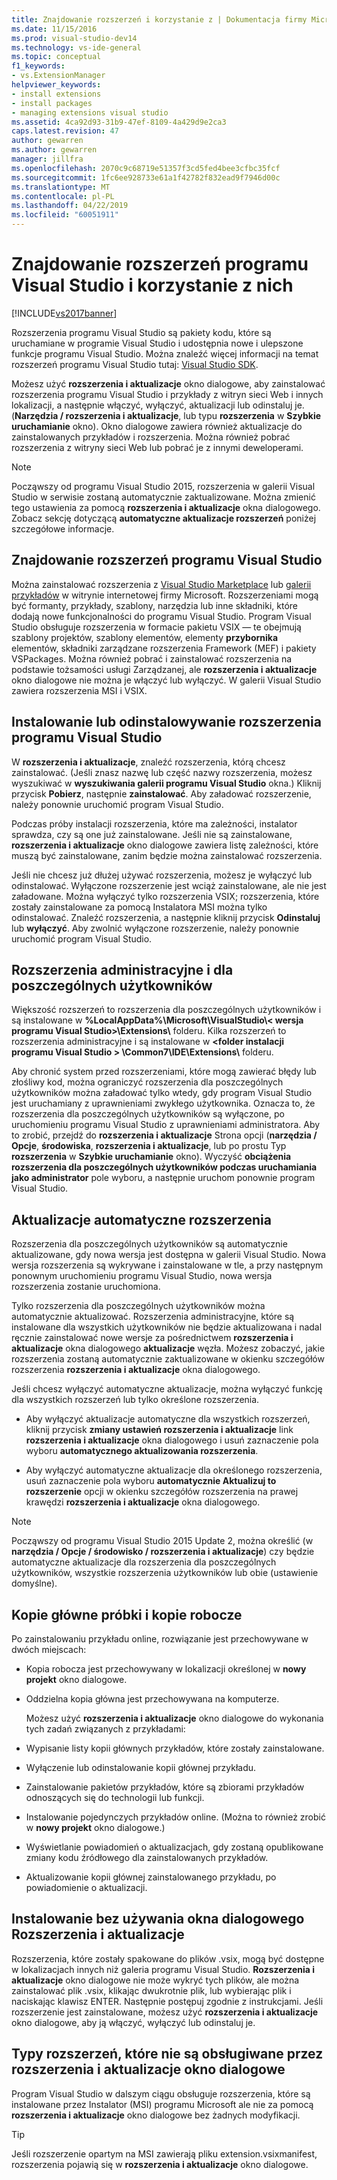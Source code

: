 ```yaml
---
title: Znajdowanie rozszerzeń i korzystanie z | Dokumentacja firmy Microsoft
ms.date: 11/15/2016
ms.prod: visual-studio-dev14
ms.technology: vs-ide-general
ms.topic: conceptual
f1_keywords:
- vs.ExtensionManager
helpviewer_keywords:
- install extensions
- install packages
- managing extensions visual studio
ms.assetid: 4ca92d93-31b9-47ef-8109-4a429d9e2ca3
caps.latest.revision: 47
author: gewarren
ms.author: gewarren
manager: jillfra
ms.openlocfilehash: 2070c9c68719e51357f3cd5fed4bee3cfbc35fcf
ms.sourcegitcommit: 1fc6ee928733e61a1f42782f832ead9f7946d00c
ms.translationtype: MT
ms.contentlocale: pl-PL
ms.lasthandoff: 04/22/2019
ms.locfileid: "60051911"
---
```

# <a name="finding-and-using-visual-studio-extensions"></a>Znajdowanie rozszerzeń programu Visual Studio i korzystanie z nich
[!INCLUDE[vs2017banner](../includes/vs2017banner.md)]

Rozszerzenia programu Visual Studio są pakiety kodu, które są uruchamiane w programie Visual Studio i udostępnia nowe i ulepszone funkcje programu Visual Studio. Można znaleźć więcej informacji na temat rozszerzeń programu Visual Studio tutaj: [Visual Studio SDK](../extensibility/visual-studio-sdk.md).

 Możesz użyć **rozszerzenia i aktualizacje** okno dialogowe, aby zainstalować rozszerzenia programu Visual Studio i przykłady z witryn sieci Web i innych lokalizacji, a następnie włączyć, wyłączyć, aktualizacji lub odinstaluj je. (**Narzędzia / rozszerzenia i aktualizacje**, lub typu **rozszerzenia** w **Szybkie uruchamianie** okno). Okno dialogowe zawiera również aktualizacje do zainstalowanych przykładów i rozszerzenia. Można również pobrać rozszerzenia z witryny sieci Web lub pobrać je z innymi deweloperami.

> [!NOTE]
>  Począwszy od programu Visual Studio 2015, rozszerzenia w galerii Visual Studio w serwisie zostaną automatycznie zaktualizowane.  Można zmienić tego ustawienia za pomocą **rozszerzenia i aktualizacje** okna dialogowego.  Zobacz sekcję dotyczącą **automatyczne aktualizacje rozszerzeń** poniżej szczegółowe informacje.

## <a name="finding-visual-studio-extensions"></a>Znajdowanie rozszerzeń programu Visual Studio
 Można zainstalować rozszerzenia z [Visual Studio Marketplace](https://marketplace.visualstudio.com/) lub [galerii przykładów](https://code.msdn.microsoft.com/vstudio) w witrynie internetowej firmy Microsoft. Rozszerzeniami mogą być formanty, przykłady, szablony, narzędzia lub inne składniki, które dodają nowe funkcjonalności do programu Visual Studio. Program Visual Studio obsługuje rozszerzenia w formacie pakietu VSIX — te obejmują szablony projektów, szablony elementów, elementy **przybornika** elementów, składniki zarządzane rozszerzenia Framework (MEF) i pakiety VSPackages. Można również pobrać i zainstalować rozszerzenia na podstawie tożsamości usługi Zarządzanej, ale **rozszerzenia i aktualizacje** okno dialogowe nie można je włączyć lub wyłączyć. W galerii Visual Studio zawiera rozszerzenia MSI i VSIX.

## <a name="installing-or-uninstalling-visual-studio-extensions"></a>Instalowanie lub odinstalowywanie rozszerzenia programu Visual Studio
 W **rozszerzenia i aktualizacje**, znaleźć rozszerzenia, którą chcesz zainstalować. (Jeśli znasz nazwę lub część nazwy rozszerzenia, możesz wyszukiwać w **wyszukiwania galerii programu Visual Studio** okna.) Kliknij przycisk **Pobierz**, następnie **zainstalować**. Aby załadować rozszerzenie, należy ponownie uruchomić program Visual Studio.

 Podczas próby instalacji rozszerzenia, które ma zależności, instalator sprawdza, czy są one już zainstalowane. Jeśli nie są zainstalowane, **rozszerzenia i aktualizacje** okno dialogowe zawiera listę zależności, które muszą być zainstalowane, zanim będzie można zainstalować rozszerzenia.

 Jeśli nie chcesz już dłużej używać rozszerzenia, możesz je wyłączyć lub odinstalować. Wyłączone rozszerzenie jest wciąż zainstalowane, ale nie jest załadowane. Można wyłączyć tylko rozszerzenia VSIX; rozszerzenia, które zostały zainstalowane za pomocą Instalatora MSI można tylko odinstalować. Znaleźć rozszerzenia, a następnie kliknij przycisk **Odinstaluj** lub **wyłączyć**. Aby zwolnić wyłączone rozszerzenie, należy ponownie uruchomić program Visual Studio.

## <a name="per-user-and-administrative-extensions"></a>Rozszerzenia administracyjne i dla poszczególnych użytkowników
 Większość rozszerzeń to rozszerzenia dla poszczególnych użytkowników i są instalowane w **%LocalAppData%\Microsoft\VisualStudio\\< wersja programu Visual Studio\>\Extensions\\**  folderu. Kilka rozszerzeń to rozszerzenia administracyjne i są instalowane w **\<folder instalacji programu Visual Studio > \Common7\IDE\Extensions\\** folderu.

 Aby chronić system przed rozszerzeniami, które mogą zawierać błędy lub złośliwy kod, można ograniczyć rozszerzenia dla poszczególnych użytkowników można załadować tylko wtedy, gdy program Visual Studio jest uruchamiany z uprawnieniami zwykłego użytkownika. Oznacza to, że rozszerzenia dla poszczególnych użytkowników są wyłączone, po uruchomieniu programu Visual Studio z uprawnieniami administratora. Aby to zrobić, przejdź do **rozszerzenia i aktualizacje** Strona opcji (**narzędzia / Opcje**, **środowiska**, **rozszerzenia i aktualizacje**, lub po prostu Typ **rozszerzenia** w **Szybkie uruchamianie** okno). Wyczyść **obciążenia rozszerzenia dla poszczególnych użytkowników podczas uruchamiania jako administrator** pole wyboru, a następnie uruchom ponownie program Visual Studio.

## <a name="automatic-extension-updates"></a>Aktualizacje automatyczne rozszerzenia
 Rozszerzenia dla poszczególnych użytkowników są automatycznie aktualizowane, gdy nowa wersja jest dostępna w galerii Visual Studio.  Nowa wersja rozszerzenia są wykrywane i zainstalowane w tle, a przy następnym ponownym uruchomieniu programu Visual Studio, nowa wersja rozszerzenia zostanie uruchomiona.

 Tylko rozszerzenia dla poszczególnych użytkowników można automatycznie aktualizować.  Rozszerzenia administracyjne, które są instalowane dla wszystkich użytkowników nie będzie aktualizowana i nadal ręcznie zainstalować nowe wersje za pośrednictwem **rozszerzenia i aktualizacje** okna dialogowego **aktualizacje** węzła. Możesz zobaczyć, jakie rozszerzenia zostaną automatycznie zaktualizowane w okienku szczegółów rozszerzenia **rozszerzenia i aktualizacje** okna dialogowego.

 Jeśli chcesz wyłączyć automatyczne aktualizacje, można wyłączyć funkcję dla wszystkich rozszerzeń lub tylko określone rozszerzenia.

- Aby wyłączyć aktualizacje automatyczne dla wszystkich rozszerzeń, kliknij przycisk **zmiany ustawień rozszerzenia i aktualizacje** link **rozszerzenia i aktualizacje** okna dialogowego i usuń zaznaczenie pola wyboru **automatycznego aktualizowania rozszerzenia**.

- Aby wyłączyć automatyczne aktualizacje dla określonego rozszerzenia, usuń zaznaczenie pola wyboru **automatycznie Aktualizuj to rozszerzenie** opcji w okienku szczegółów rozszerzenia na prawej krawędzi **rozszerzenia i aktualizacje** okna dialogowego.

> [!NOTE]
>  Począwszy od programu Visual Studio 2015 Update 2, można określić (w **narzędzia / Opcje / środowisko / rozszerzenia i aktualizacje**) czy będzie automatyczne aktualizacje dla rozszerzenia dla poszczególnych użytkowników, wszystkie rozszerzenia użytkowników lub obie (ustawienie domyślne).

## <a name="sample-master-copies-and-working-copies"></a>Kopie główne próbki i kopie robocze
 Po zainstalowaniu przykładu online, rozwiązanie jest przechowywane w dwóch miejscach:

- Kopia robocza jest przechowywany w lokalizacji określonej w **nowy projekt** okno dialogowe.

- Oddzielna kopia główna jest przechowywana na komputerze.

  Możesz użyć **rozszerzenia i aktualizacje** okno dialogowe do wykonania tych zadań związanych z przykładami:

- Wypisanie listy kopii głównych przykładów, które zostały zainstalowane.

- Wyłączenie lub odinstalowanie kopii głównej przykładu.

- Zainstalowanie pakietów przykładów, które są zbiorami przykładów odnoszących się do technologii lub funkcji.

- Instalowanie pojedynczych przykładów online. (Można to również zrobić w **nowy projekt** okno dialogowe.)

- Wyświetlanie powiadomień o aktualizacjach, gdy zostaną opublikowane zmiany kodu źródłowego dla zainstalowanych przykładów.

- Aktualizowanie kopii głównej zainstalowanego przykładu, po powiadomienie o aktualizacji.

## <a name="installing-without-using-the-extensions-and-updates-dialog-box"></a>Instalowanie bez używania okna dialogowego Rozszerzenia i aktualizacje
 Rozszerzenia, które zostały spakowane do plików .vsix, mogą być dostępne w lokalizacjach innych niż galeria programu Visual Studio. **Rozszerzenia i aktualizacje** okno dialogowe nie może wykryć tych plików, ale można zainstalować plik .vsix, klikając dwukrotnie plik, lub wybierając plik i naciskając klawisz ENTER. Następnie postępuj zgodnie z instrukcjami. Jeśli rozszerzenie jest zainstalowane, możesz użyć **rozszerzenia i aktualizacje** okno dialogowe, aby ją włączyć, wyłączyć lub odinstaluj je.

## <a name="extension-types-not-supported-by-the-extensions-and-updates-dialog-box"></a>Typy rozszerzeń, które nie są obsługiwane przez rozszerzenia i aktualizacje okno dialogowe
 Program Visual Studio w dalszym ciągu obsługuje rozszerzenia, które są instalowane przez Instalator (MSI) programu Microsoft ale nie za pomocą **rozszerzenia i aktualizacje** okno dialogowe bez żadnych modyfikacji.

> [!TIP]
>  Jeśli rozszerzenie opartym na MSI zawierają pliku extension.vsixmanifest, rozszerzenia pojawią się w **rozszerzenia i aktualizacje** okno dialogowe.
